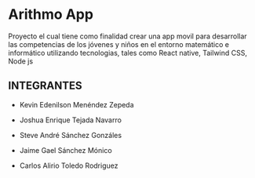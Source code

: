 # Arithmo App
Proyecto el cual tiene como finalidad crear una app movil para desarrollar las competencias de los jóvenes y niños en el entorno matemático e informático utilizando tecnologias, tales como React native, Tailwind CSS, Node js

## INTEGRANTES 
- Kevin Edenilson Menéndez Zepeda
+ Joshua Enrique Tejada Navarro
* Steve André Sánchez Gonzáles 
- Jaime Gael Sánchez Mónico
+ Carlos Alirio Toledo Rodriguez
